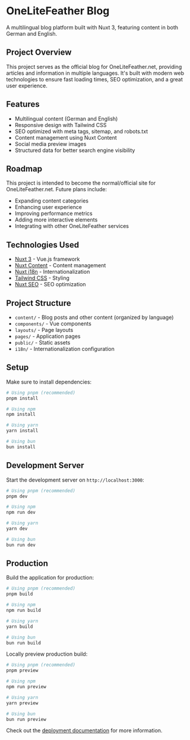 # OneLiteFeather Blog

A multilingual blog platform built with Nuxt 3, featuring content in both German and English.

## Project Overview

This project serves as the official blog for OneLiteFeather.net, providing articles and information in multiple languages. It's built with modern web technologies to ensure fast loading times, SEO optimization, and a great user experience.

## Features

- Multilingual content (German and English)
- Responsive design with Tailwind CSS
- SEO optimized with meta tags, sitemap, and robots.txt
- Content management using Nuxt Content
- Social media preview images
- Structured data for better search engine visibility

## Roadmap

This project is intended to become the normal/official site for OneLiteFeather.net. Future plans include:

- Expanding content categories
- Enhancing user experience
- Improving performance metrics
- Adding more interactive elements
- Integrating with other OneLiteFeather services

## Technologies Used

- [Nuxt 3](https://nuxt.com/) - Vue.js framework
- [Nuxt Content](https://content.nuxtjs.org/) - Content management
- [Nuxt i18n](https://i18n.nuxtjs.org/) - Internationalization
- [Tailwind CSS](https://tailwindcss.com/) - Styling
- [Nuxt SEO](https://nuxtseo.com/) - SEO optimization

## Project Structure

- `content/` - Blog posts and other content (organized by language)
- `components/` - Vue components
- `layouts/` - Page layouts
- `pages/` - Application pages
- `public/` - Static assets
- `i18n/` - Internationalization configuration

## Setup

Make sure to install dependencies:

```bash
# Using pnpm (recommended)
pnpm install

# Using npm
npm install

# Using yarn
yarn install

# Using bun
bun install
```

## Development Server

Start the development server on `http://localhost:3000`:

```bash
# Using pnpm (recommended)
pnpm dev

# Using npm
npm run dev

# Using yarn
yarn dev

# Using bun
bun run dev
```

## Production

Build the application for production:

```bash
# Using pnpm (recommended)
pnpm build

# Using npm
npm run build

# Using yarn
yarn build

# Using bun
bun run build
```

Locally preview production build:

```bash
# Using pnpm (recommended)
pnpm preview

# Using npm
npm run preview

# Using yarn
yarn preview

# Using bun
bun run preview
```

Check out the [deployment documentation](https://nuxt.com/docs/getting-started/deployment) for more information.

